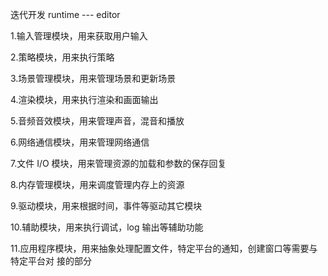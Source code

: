 迭代开发 runtime --- editor

1.输入管理模块，用来获取用户输入

2.策略模块，用来执行策略

3.场景管理模块，用来管理场景和更新场景

4.渲染模块，用来执行渲染和画面输出

5.音频音效模块，用来管理声音，混音和播放

6.网络通信模块，用来管理网络通信

7.文件 I/O 模块，用来管理资源的加载和参数的保存回复

8.内存管理模块，用来调度管理内存上的资源

9.驱动模块，用来根据时间，事件等驱动其它模块

10.辅助模块，用来执行调试，log 输出等辅助功能

11.应用程序模块，用来抽象处理配置文件，特定平台的通知，创建窗口等需要与特定平台对
接的部分
